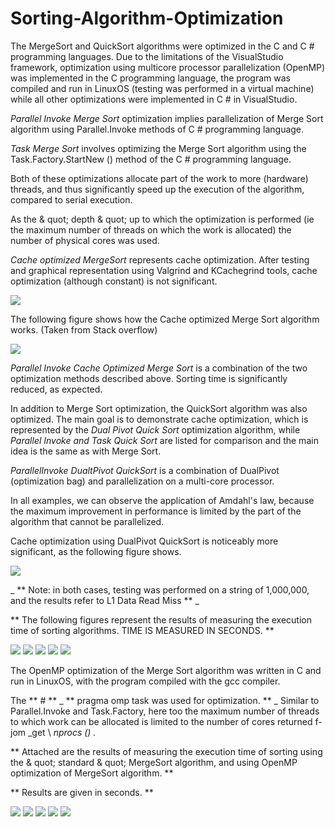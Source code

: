 # Sorting-Algorithm-Optimization

The MergeSort and QuickSort algorithms were optimized in the C and C # programming languages. Due to the limitations of the VisualStudio framework, optimization using multicore processor parallelization (OpenMP) was implemented in the C programming language, the program was compiled and run in LinuxOS (testing was performed in a virtual machine) while all other optimizations were implemented in C # in VisualStudio.

_Parallel Invoke Merge Sort_ optimization implies parallelization of Merge Sort algorithm using Parallel.Invoke methods of C # programming language.

_Task Merge Sort_ involves optimizing the Merge Sort algorithm using the Task.Factory.StartNew () method of the C # programming language.

Both of these optimizations allocate part of the work to more (hardware) threads, and thus significantly speed up the execution of the algorithm, compared to serial execution.

As the & quot; depth & quot; up to which the optimization is performed (ie the maximum number of threads on which the work is allocated) the number of physical cores was used.

_Cache optimized MergeSort_ represents cache optimization. After testing and graphical representation using Valgrind and KCachegrind tools, cache optimization (although constant) is not significant.

<img src="https://github.com/branislavroljic/Sorting-Algorithm-Optimization/blob/master/MergeSortOptimization/readme/first.png">

The following figure shows how the Cache optimized Merge Sort algorithm works. (Taken from Stack overflow)

<img src="https://github.com/branislavroljic/Sorting-Algorithm-Optimization/blob/master/MergeSortOptimization/readme/second.png">

_Parallel Invoke Cache Optimized Merge Sort_ is a combination of the two optimization methods described above. Sorting time is significantly reduced, as expected.

In addition to Merge Sort optimization, the QuickSort algorithm was also optimized. The main goal is to demonstrate cache optimization, which is represented by the _Dual Pivot Quick Sort_ optimization algorithm, while _Parallel Invoke and Task Quick Sort_ are listed for comparison and the main idea is the same as with Merge Sort.

_ParallelInvoke DualtPivot QuickSort_ is a combination of DualPivot (optimization bag) and parallelization on a multi-core processor.

In all examples, we can observe the application of Amdahl's law, because the maximum improvement in performance is limited by the part of the algorithm that cannot be parallelized.

Cache optimization using DualPivot QuickSort is noticeably more significant, as the following figure shows.

<img src="https://github.com/branislavroljic/Sorting-Algorithm-Optimization/blob/master/MergeSortOptimization/readme/third.png">

_ ** Note: in both cases, testing was performed on a string of 1,000,000, and the results refer to L1 Data Read Miss ** _

** The following figures represent the results of measuring the execution time of sorting algorithms. TIME IS MEASURED IN SECONDS. **

<img src="https://github.com/branislavroljic/Sorting-Algorithm-Optimization/blob/master/MergeSortOptimization/readme/fourth.png">

<img src="https://github.com/branislavroljic/Sorting-Algorithm-Optimization/blob/master/MergeSortOptimization/readme/fifth.png">
<img src="https://github.com/branislavroljic/Sorting-Algorithm-Optimization/blob/master/MergeSortOptimization/readme/sixth.png">
<img src="https://github.com/branislavroljic/Sorting-Algorithm-Optimization/blob/master/MergeSortOptimization/readme/seventh.png">
<img src="https://github.com/branislavroljic/Sorting-Algorithm-Optimization/blob/master/MergeSortOptimization/readme/eight.png">

The OpenMP optimization of the Merge Sort algorithm was written in C and run in LinuxOS, with the program compiled with the gcc compiler.

The ** # ** _ ** pragma omp task was used for optimization. ** _ Similar to Parallel.Invoke and Task.Factory, here too the maximum number of threads to which work can be allocated is limited to the number of cores returned f- jom _get \ _nprocs () ._

** Attached are the results of measuring the execution time of sorting using the & quot; standard & quot; MergeSort algorithm, and using OpenMP optimization of MergeSort algorithm. **

** Results are given in seconds. **

<img src="https://github.com/branislavroljic/Sorting-Algorithm-Optimization/blob/master/MergeSortOptimization/readme/nineth.png">
<img src="https://github.com/branislavroljic/Sorting-Algorithm-Optimization/blob/master/MergeSortOptimization/readme/tenth.png">
<img src="https://github.com/branislavroljic/Sorting-Algorithm-Optimization/blob/master/MergeSortOptimization/readme/eleventh.png">
<img src="https://github.com/branislavroljic/Sorting-Algorithm-Optimization/blob/master/MergeSortOptimization/readme/twelveth.png">
<img src="https://github.com/branislavroljic/Sorting-Algorithm-Optimization/blob/master/MergeSortOptimization/readme/thirteenth.png">
